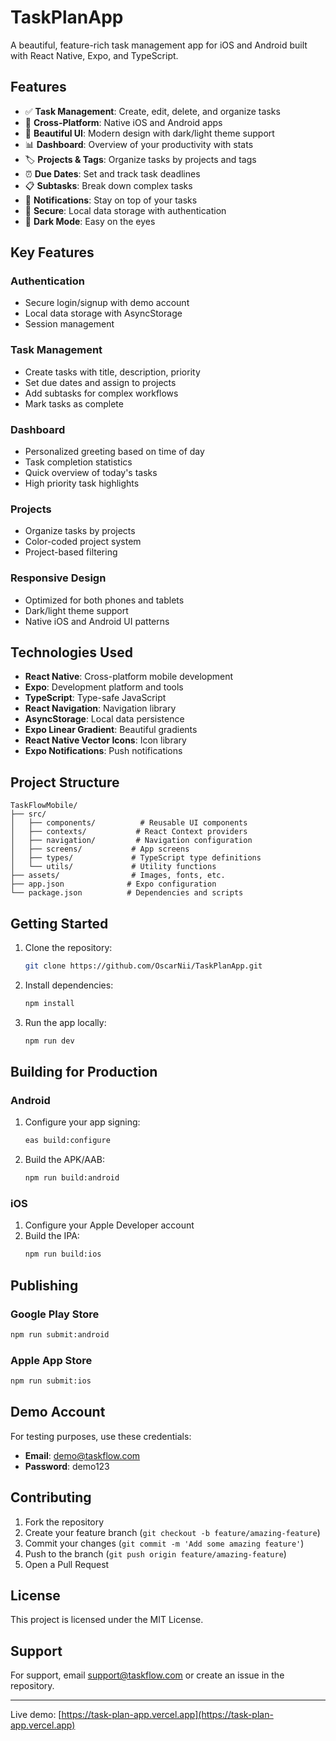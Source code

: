 # TaskPlanApp

A beautiful, feature-rich task management app for iOS and Android built with React Native, Expo, and TypeScript.

## Features

- ✅ **Task Management**: Create, edit, delete, and organize tasks
- 📱 **Cross-Platform**: Native iOS and Android apps
- 🎨 **Beautiful UI**: Modern design with dark/light theme support
- 📊 **Dashboard**: Overview of your productivity with stats
- 🏷️ **Projects & Tags**: Organize tasks by projects and tags
- ⏰ **Due Dates**: Set and track task deadlines
- 📋 **Subtasks**: Break down complex tasks
- 🔔 **Notifications**: Stay on top of your tasks
- 🔐 **Secure**: Local data storage with authentication
- 🌙 **Dark Mode**: Easy on the eyes

## Key Features

### Authentication
- Secure login/signup with demo account
- Local data storage with AsyncStorage
- Session management

### Task Management
- Create tasks with title, description, priority
- Set due dates and assign to projects
- Add subtasks for complex workflows
- Mark tasks as complete

### Dashboard
- Personalized greeting based on time of day
- Task completion statistics
- Quick overview of today's tasks
- High priority task highlights

### Projects
- Organize tasks by projects
- Color-coded project system
- Project-based filtering

### Responsive Design
- Optimized for both phones and tablets
- Dark/light theme support
- Native iOS and Android UI patterns

## Technologies Used

- **React Native**: Cross-platform mobile development
- **Expo**: Development platform and tools
- **TypeScript**: Type-safe JavaScript
- **React Navigation**: Navigation library
- **AsyncStorage**: Local data persistence
- **Expo Linear Gradient**: Beautiful gradients
- **React Native Vector Icons**: Icon library
- **Expo Notifications**: Push notifications

## Project Structure

```
TaskFlowMobile/
├── src/
│   ├── components/          # Reusable UI components
│   ├── contexts/           # React Context providers
│   ├── navigation/         # Navigation configuration
│   ├── screens/           # App screens
│   ├── types/             # TypeScript type definitions
│   └── utils/             # Utility functions
├── assets/                # Images, fonts, etc.
├── app.json              # Expo configuration
└── package.json          # Dependencies and scripts
```

## Getting Started

1. Clone the repository:
   ```bash
   git clone https://github.com/OscarNii/TaskPlanApp.git
   ```
2. Install dependencies:
   ```bash
   npm install
   ```
3. Run the app locally:
   ```bash
   npm run dev
   ```

## Building for Production

### Android

1. Configure your app signing:
   ```bash
   eas build:configure
   ```
2. Build the APK/AAB:
   ```bash
   npm run build:android
   ```

### iOS

1. Configure your Apple Developer account
2. Build the IPA:
   ```bash
   npm run build:ios
   ```

## Publishing

### Google Play Store
```bash
npm run submit:android
```

### Apple App Store
```bash
npm run submit:ios
```

## Demo Account

For testing purposes, use these credentials:
- **Email**: demo@taskflow.com
- **Password**: demo123

## Contributing

1. Fork the repository
2. Create your feature branch (`git checkout -b feature/amazing-feature`)
3. Commit your changes (`git commit -m 'Add some amazing feature'`)
4. Push to the branch (`git push origin feature/amazing-feature`)
5. Open a Pull Request

## License

This project is licensed under the MIT License.

## Support

For support, email support@taskflow.com or create an issue in the repository.

---

Live demo: [https://task-plan-app.vercel.app](https://task-plan-app.vercel.app)